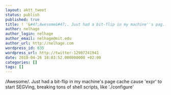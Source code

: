 ```yaml
---
layout: aktt_tweet
status: publish
published: true
title: ! '&#47;Awesome&#47;. Just had a bit-flip in my machine''s pag...'
author: nelhage
author_login: nelhage
author_email: nelhage@mit.edu
author_url: http://nelhage.com
wordpress_id: 635
wordpress_url: http://twitter-12907241941
date: 2010-04-26 18:03:52.000000000 +02:00
categories: []
tags: []
---
```

&#47;Awesome&#47;. Just had a bit-flip in my machine's page cache cause 'expr' to start SEGVing, breaking tons of shell scripts, like '.&#47;configure'
